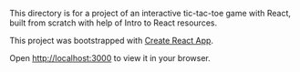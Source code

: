 This directory is for a project of an interactive tic-tac-toe game with React, built from scratch with help of Intro to React resources.

This project was bootstrapped with [Create React App](https://github.com/facebook/create-react-app).

Open [http://localhost:3000](http://localhost:3000) to view it in your browser.